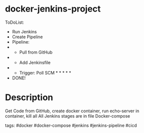 # docker-jenkins-project
ToDoList:
- Run Jenkins
- Create Pipeline
- Pipeline:
- - Pull from GitHub
- - Add Jenkinsfile
- - Trigger: Poll SCM * * * * *
- DONE!

# Description
Get Code from GitHub, create docker container, run echo-server in container, kill all
All Jenkins stages are in file
Docker-compose

tags: #docker #docker-compose #jenkins #jenkins-pipeline #cicd